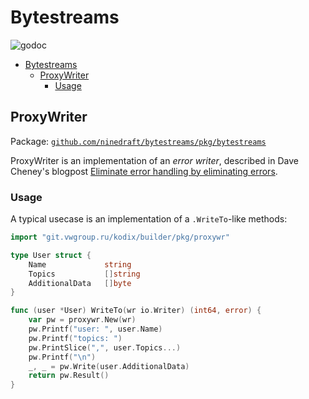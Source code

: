 # Bytestreams

![[godoc](https://godoc.org/github.com/ninedraft/pkg/bytestreams)](https://godoc.org/github.com/ninedraft/bytestreams/?status.svg)


- [Bytestreams](#bytestreams)
  - [ProxyWriter](#proxywriter)
    - [Usage](#usage)

## ProxyWriter

Package: [`github.com/ninedraft/bytestreams/pkg/bytestreams`](/pkg/bytestreams)

ProxyWriter is an implementation of an *error writer*, described in Dave Cheney's blogpost [Eliminate error handling by eliminating errors](https://dave.cheney.net/2019/01/27/eliminate-error-handling-by-eliminating-errors).

### Usage

A typical usecase is an implementation of a `.WriteTo`-like methods:

```go
import "git.vwgroup.ru/kodix/builder/pkg/proxywr"

type User struct {
    Name             string
    Topics           []string
    AdditionalData   []byte
}

func (user *User) WriteTo(wr io.Writer) (int64, error) {
    var pw = proxywr.New(wr)
    pw.Printf("user: ", user.Name)
    pw.Printf("topics: ")
    pw.PrintSlice(",", user.Topics...)
    pw.Printf("\n")
    _, _ = pw.Write(user.AdditionalData)
    return pw.Result()
}
```
